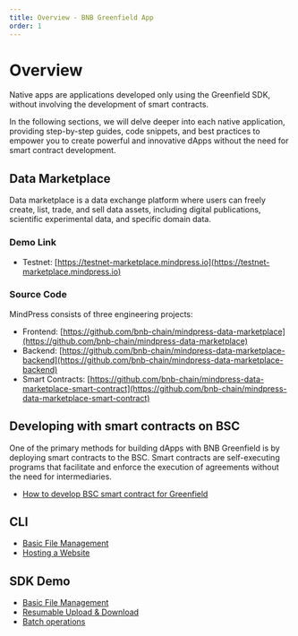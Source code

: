 ```yaml
---
title: Overview - BNB Greenfield App
order: 1
---
```


# Overview
Native apps are applications developed only using the Greenfield SDK, without involving the development of smart contracts.

In the following sections, we will delve deeper into each native application, providing step-by-step guides, code snippets, and best practices to empower you to create powerful and innovative dApps without the need for smart contract development.

## Data Marketplace

Data marketplace is a data exchange platform where users can freely create, list, trade, and sell data assets, including digital publications, scientific experimental data, and specific domain data.

### Demo Link

* Testnet: [https://testnet-marketplace.mindpress.io](https://testnet-marketplace.mindpress.io)

### Source Code

MindPress consists of three engineering projects:

* Frontend: [https://github.com/bnb-chain/mindpress-data-marketplace](https://github.com/bnb-chain/mindpress-data-marketplace)
* Backend: [https://github.com/bnb-chain/mindpress-data-marketplace-backend](https://github.com/bnb-chain/mindpress-data-marketplace-backend)
* Smart Contracts: [https://github.com/bnb-chain/mindpress-data-marketplace-smart-contract](https://github.com/bnb-chain/mindpress-data-marketplace-smart-contract)

## Developing with smart contracts on BSC
One of the primary methods for building dApps with BNB Greenfield is by deploying smart contracts to the BSC. Smart contracts are self-executing programs that facilitate and enforce the execution of agreements without the need for intermediaries.

* [How to develop BSC smart contract for Greenfield](../../tutorials/access-control/cross-chain-access-control-by-cmd.md)

## CLI

* [Basic File Management](../file-management-overview.md)
* [Hosting a Website](../hosting-websites-overview.md)

## SDK Demo

* [Basic File Management](./file-management/basic-file-management.md)
* [Resumable Upload & Download](./file-management/resumable-upload/overview.md)
* [Batch operations](./file-management/batch-upload.md)

